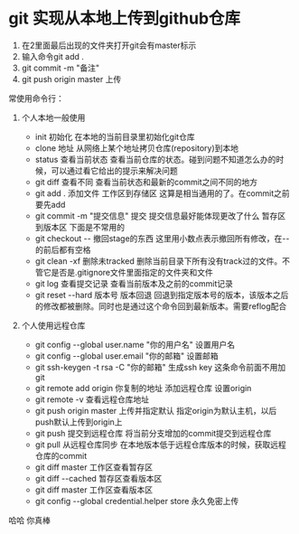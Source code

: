 # git 实现从本地上传到github仓库
1. 在2里面最后出现的文件夹打开git会有master标示
2. 输入命令git add .
3. git commit -m "备注"
4. git push origin master 上传

常使用命令行：
1. 个人本地一般使用
   - init  初始化 在本地的当前目录里初始化git仓库
   - clone 地址   从网络上某个地址拷贝仓库(repository)到本地
   - status  查看当前状态  查看当前仓库的状态。碰到问题不知道怎么办的时候，可以通过看它给出的提示来解决问题
   - git diff 查看不同  查看当前状态和最新的commit之间不同的地方
   - git add . 添加文件   工作区到存储区 这算是相当通用的了。在commit之前要先add
   - git commit -m "提交信息" 提交  提交信息最好能体现更改了什么  暂存区到版本区
   下面是不常用的
   - git checkout -- 撤回stage的东西  这里用小数点表示撤回所有修改，在--的前后都有空格
   - git clean -xf  删除未tracked  删除当前目录下所有没有track过的文件。不管它是否是.gitignore文件里面指定的文件夹和文件
   - git log 查看提交记录  查看当前版本及之前的commit记录
   - git reset --hard 版本号  版本回退  回退到指定版本号的版本，该版本之后的修改都被删除。同时也是通过这个命令回到最新版本。需要reflog配合

2. 个人使用远程仓库
   - git config --global user.name "你的用户名"  设置用户名 
   - git config --global user.email "你的邮箱" 设置邮箱
   - git ssh-keygen -t rsa -C "你的邮箱"  生成ssh key  这条命令前面不用加git
   - git remote add origin 你复制的地址 添加远程仓库 设置origin
   - git remote -v 查看远程仓库地址
   - git push origin master 上传并指定默认 指定origin为默认主机，以后push默认上传到origin上
   - git push  提交到远程仓库  将当前分支增加的commit提交到远程仓库
   - git pull 从远程仓库同步  在本地版本低于远程仓库版本的时候，获取远程仓库的commit
   - git diff master 工作区查看暂存区
   - git diff --cached  暂存区查看版本区 
   - git diff master 工作区查看版本区
   - git config --global credential.helper store 永久免密上传




哈哈 你真棒

